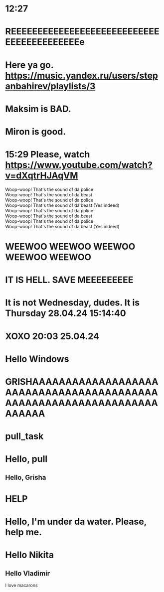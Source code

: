 # 12:27

# REEEEEEEEEEEEEEEEEEEEEEEEEEEEEEEEEEEEEEEEEEe

# Here ya go. https://music.yandex.ru/users/stepanbahirev/playlists/3

# Maksim is BAD.

# Miron is good.

# 15:29 Please, watch https://www.youtube.com/watch?v=dXqtrHJAqVM

Woop-woop! That's the sound of da police  
Woop-woop! That's the sound of da beast  
Woop-woop! That's the sound of da police  
Woop-woop! That's the sound of da beast (Yes indeed)  
Woop-woop! That's the sound of da police  
Woop-woop! That's the sound of da beast  
Woop-woop! That's the sound of da police  
Woop-woop! That's the sound of da beast (Yes indeed)  

# WEEWOO WEEWOO WEEWOO WEEWOO WEEWOO

# IT IS HELL. SAVE MEEEEEEEEE

# It is not Wednesday, dudes. It is Thursday 28.04.24 15:14:40

# XOXO 20:03 25.04.24

# Hello **Windows**

# GRISHAAAAAAAAAAAAAAAAAAAAAAAAAAAAAAAAAAAAAAAAAAAAAAAAAAAAAAAAAAAAAAAAAAAAAAA



# pull_task

# Hello, pull

## Hello, Grisha

# HELP

# Hello, I'm under da water. Please, help me.

# Hello Nikita

## Hello Vladimir

I love macarons
